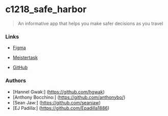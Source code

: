 # c1218_safe_harbor

> An informative app that helps you make safer decisions as you travel

### Links
- [Figma](https://www.figma.com/file/bvOHwFKU5kO56UclwyWL6PXh/Safe-Harbor-Final-Project?node-id=0%3A1)

- [Meistertask](https://www.meistertask.com/app/project/i6RD7nCW/final-project-safe-harbor)

- [GitHub](https://github.com/Learning-Fuze/c1218_safe_harbor)



### Authors
- [Hannel Gwak:] (https://github.com/hgwak)
- [Anthony Bocchino:] (https://github.com/anthonybo/)
- [Sean Jaw:] (https://github.com/seanjaw)
- [EJ Padilla:] (https://github.com/Epadilla1886)

